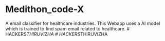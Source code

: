 # Medithon_code-X
A email classifier for healthcare industries. This Webapp uses a AI model which is trained to find spam email related to healthcare. 
#   H A C K E R S _ T H I R U V I Z H A  
 #   H A C K E R S _ T H I R U V I Z H A  
 